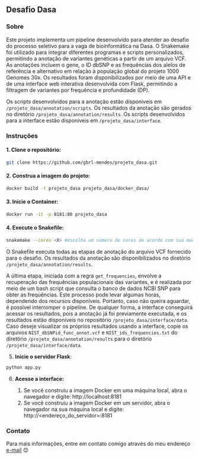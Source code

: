 ## **Desafio Dasa**

### Sobre
Este projeto implementa um pipeline desenvolvido para atender ao desafio do processo seletivo para a vaga de bioinformática na Dasa. O Snakemake foi utilizado para integrar diferentes programas e scripts personalizados, permitindo a anotação de variantes genéticas a partir de um arquivo VCF. As anotações incluem o gene, o ID dbSNP e as frequências dos alelos de referência e alternativo em relação à população global do projeto 1000 Genomes 30x. Os resultados foram disponibilizados por meio de uma API e de uma interface web interativa desenvolvida com Flask, permitindo a filtragem de variantes por frequência e profundidade (DP).

Os scripts desenvolvidos para a anotação estão disponíveis em `/projeto_dasa/annotation/scripts`.
Os resultados da anotação são gerados no diretório `/projeto_dasa/annotation/results`.
Os scripts desenvolvidos para a interface estão disponíveis em `/projeto_dasa/interface`.
### Instruções
#### 1. Clone o repositório:
``` bash
git clone https://github.com/gbrl-mendes/projeto_dasa.git
```
#### 2. Construa a imagem do projeto:
``` bash
docker build -t projeto_dasa projeto_dasa/docker_dasa/
```
#### 3. Inicie o Container:
``` bash
docker run -it -p 8181:80 projeto_dasa
```
#### 4. Execute o Snakefile:
``` bash
snakemake --cores <X> #escolha um numero de cores de acordo com sua maquina
```
O Snakefile executa todas as etapas de anotação do arquivo VCF fornecido para o desafio. Os resultados da anotação são disponibilizados no diretório `/projeto_dasa/annotation/results`.

A última etapa, iniciada com a regra `get_frequencies`, envolve a recuperação das frequências populacionais das variantes, e é realizada por meio de um bash script que consulta o banco de dados NCBI SNP para obter as frequências. Este processo pode levar algumas horas, dependendo dos recursos disponíveis. Portanto, caso não queira aguardar, é possível interromper o pipeline. De qualquer forma, a interface conseguirá acessar os resultados, pois a anotação já foi previamente executada, e os resultados estão disponíveis no repositório `/projeto_dasa/interface/data`. Caso deseje visualizar os próprios resultados usando a interface, copie os arquivos `NIST_dbSNPid_func_annot.vcf` e `NIST_ids_frequencies.txt` do diretório `/projeto_dasa/annotation/results` para o diretório `/projeto_dasa/interface/data`.

5. **Inicie o servidor Flask**:
``` bash
python app.py
```
6. **Acesse a interface:**
	
	1. Se você construiu a imagem Docker em uma máquina local, abra o navegador e digite:
		http://localhost:8181
	2. Se você construiu a imagem Docker em um servidor, abra o navegador na sua máquina local e digite:
		http://<endereço_do_servidor>:8181

### Contato 
Para mais informações, entre em contato comigo através do meu endereço [e-mail](mailto:gabrielmendesbrt@outllok.com) 😊
